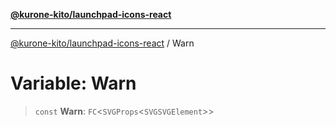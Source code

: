 [**@kurone-kito/launchpad-icons-react**](../README.md)

***

[@kurone-kito/launchpad-icons-react](../globals.md) / Warn

# Variable: Warn

> `const` **Warn**: `FC`\<`SVGProps`\<`SVGSVGElement`\>\>

